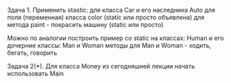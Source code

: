 Здача 1. Применить stastic:
для класса Car и его наследника Auto
для поля (переменная) класса color (static или просто объявлена)
для метода paint - покрасить машину (static или просто)

Можно по аналогии построить пример со static на классах:
Human и его дочерние классы: Man и Woman
методы для Man и Woman - ходить, бегать, говорить 

Задача 2(*). Для класса Money из сегодняшней лекции начать использовать Main







